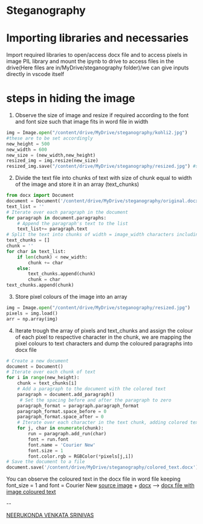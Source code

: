 # Steganography
# Importing libraries and necessaries

Import  required libraries to open/access docx file and to access pixels in image PIL library and mount the ipynb to drive  to access files in the drive(Here files are in/MyDrive/steganography folder)/we can give inputs directly in vscode itself


# steps in hiding the image
1. Observe the size of image and resize if required according to the font and font size such that image fits in word file in width
```python
img = Image.open("/content/drive/MyDrive/steganography/kohli2.jpg")
#these are to be set accordingly
new_height = 500 
new_width = 600
new_size = (new_width,new_height)
resized_img = img.resize(new_size)
resized_img.save("/content/drive/MyDrive/steganography/resized.jpg") #saving the resized image
```
2. Divide the text file into chunks of text with size of chunk equal to width of the image and store it in an array (text_chunks)
```python
from docx import Document
document = Document('/content/drive/MyDrive/steganography/original.docx')
text_list = ''
# Iterate over each paragraph in the document
for paragraph in document.paragraphs:
    # Append the paragraph's text to the list
    text_list+= paragraph.text
# Split the text into chunks of width = image_width characters including spaces
text_chunks = []
chunk = ''
for char in text_list:
    if len(chunk) < new_width:
        chunk += char
    else:
        text_chunks.append(chunk)
        chunk = char
text_chunks.append(chunk)
```

3. Store pixel colours of the image into an array

```python
img = Image.open("/content/drive/MyDrive/steganography/resized.jpg")
pixels = img.load()
arr = np.array(img)
```
4. Iterate trough the array of pixels and text_chunks and assign the colour of each pixel to respective character in the chunk, we are mapping the pixel colours to text characters and dump the coloured paragraphs into docx file
```python
# Create a new document
document = Document()
# Iterate over each chunk of text
for i in range(new_height):
    chunk = text_chunks[i]
    # Add a paragraph to the document with the colored text
    paragraph = document.add_paragraph()
     # Set the spacing before and after the paragraph to zero
    paragraph_format = paragraph.paragraph_format
    paragraph_format.space_before = 0
    paragraph_format.space_after = 0
    # Iterate over each character in the text chunk, adding colored text to the document
    for j, char in enumerate(chunk):
        run = paragraph.add_run(char)
        font = run.font
        font.name = 'Courier New'
        font.size = 1
        font.color.rgb = RGBColor(*pixels[j,i])
# Save the document to a file
document.save('/content/drive/MyDrive/steganography/colored_text.docx')
```
You can observe the coloured text in the docx file in word file keeping font_size = 1 and font = Courier New
[source image]("https://drive.google.com/file/d/1kIFg-e7GddMdL4tverpcvOUEVrUhF8Yf/view?usp=share_link") + [docx]("https://docs.google.com/document/d/1oQzVQX1CTN8cnbxK-66f1K-wPlYDjpna/edit?usp=share_link&ouid=100409726951559877182&rtpof=true&sd=true") --> [docx file with image coloured text]("https://docs.google.com/document/d/1--Ee0dJ9xZljdRWlAMmg1CKMYLeWrDj7/edit?usp=share_link&ouid=100409726951559877182&rtpof=true&sd=true") 


--

[NEERUKONDA VENKATA SRINIVAS](neerukonda.1@iitj.ac.in)

